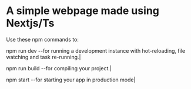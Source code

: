 # A simple webpage made using Nextjs/Ts

Use these npm commands to:


npm run dev  --for running a development instance with hot-reloading, file watching and task re-running.|




npm run build --for compiling your project.|




npm start --for starting your app in production mode|

